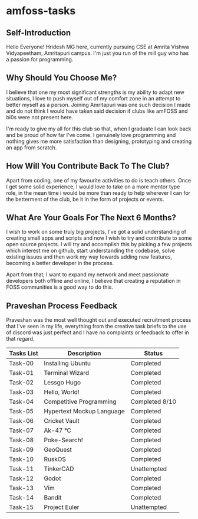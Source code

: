 # amfoss-tasks
## Self-Introduction
Hello Everyone! Hridesh MG here, currently pursuing CSE at Amrita Vishwa Vidyapeetham, Amritapuri campus. I'm just you run of the mill guy who has a passion for programming. 
## Why Should You Choose Me?
I believe that one my most significant strengths is my ability to adapt new situations, I love to push myself out of my comfort zone in an attempt to better myself as a person. Joining Amritapuri was one such decision I made and  do not think I would have taken said decision if clubs like amFOSS and bi0s were not present here. 

I'm ready to give my all for this club so that, when I graduate I can look back and be proud of how far I've come. I genuinely love programming and nothing gives me more satisfaction than designing, prototyping and creating an app from scratch.
## How Will You Contribute Back To The Club?
Apart from coding, one of my favourite activities to do is teach others. Once I get some solid experience, I would love to take on a more mentor type role, in the mean time i would be more than ready to help wherever I can for the betterment of the club, be it in the form of projects or events.
## What Are Your Goals For The Next 6 Months?
I wish to work on some truly big projects, I've got a solid understanding of creating small apps and scripts and now I wish to try and contribute to some open source projects. I will try and accomplish this by picking a few projects which interest me on github, start understanding the codebase, solve existing issues and then work my way towards adding new features, becoming a better developer in the process.

Apart from that, I want to expand my network and meet passionate developers both offline and online, I believe that creating a reputation in FOSS communities is a good way to do this.
## Praveshan Process Feedback
Praveshan was the most well thought out and executed recruitment process that I've seen in my life, everything from the creative task briefs to the use of discord was just perfect and I have no complaints or feedback to offer in that regard. 

**Tasks List**|**Description**|**Status**
--------------|---------------|----------
Task-00|Installing Ubuntu|Completed
Task-01|Terminal Wizard|Completed
Task-02|Lessgo Hugo|Completed
Task-03|Hello, World!|Completed 
Task-04|Competitive Programming|Completed 8/10 
Task-05|Hypertext Mockup Language|Completed
Task-06|Cricket Vault|Completed
Task-07|Ak-47 °C|Completed
Task-08|Poke-Search!|Completed
Task-09|GeoQuest|Completed
Task-10|RuskOS|Completed
Task-11|TinkerCAD|Unattempted
Task-12|Godot|Completed
Task-13|Vim|Completed
Task-14|Bandit|Completed
Task-15|Project Euler| Unattempted